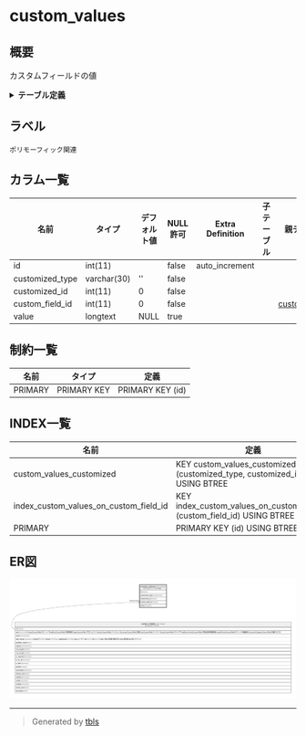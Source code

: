 # custom_values

## 概要

カスタムフィールドの値

<details>
<summary><strong>テーブル定義</strong></summary>

```sql
CREATE TABLE `custom_values` (
  `id` int(11) NOT NULL AUTO_INCREMENT,
  `customized_type` varchar(30) NOT NULL DEFAULT '',
  `customized_id` int(11) NOT NULL DEFAULT 0,
  `custom_field_id` int(11) NOT NULL DEFAULT 0,
  `value` longtext DEFAULT NULL,
  PRIMARY KEY (`id`),
  KEY `custom_values_customized` (`customized_type`,`customized_id`),
  KEY `index_custom_values_on_custom_field_id` (`custom_field_id`)
) ENGINE=InnoDB DEFAULT CHARSET=utf8mb4
```

</details>

## ラベル

`ポリモーフィック関連`

## カラム一覧

| 名前              | タイプ         | デフォルト値       | NULL許可   | Extra Definition | 子テーブル      | 親テーブル                             | コメント     |
| --------------- | ----------- | ------------ | -------- | ---------------- | ---------- | --------------------------------- | -------- |
| id              | int(11)     |              | false    | auto_increment   |            |                                   |          |
| customized_type | varchar(30) | ''           | false    |                  |            |                                   |          |
| customized_id   | int(11)     | 0            | false    |                  |            |                                   |          |
| custom_field_id | int(11)     | 0            | false    |                  |            | [custom_fields](custom_fields.md) |          |
| value           | longtext    | NULL         | true     |                  |            |                                   |          |

## 制約一覧

| 名前      | タイプ         | 定義               |
| ------- | ----------- | ---------------- |
| PRIMARY | PRIMARY KEY | PRIMARY KEY (id) |

## INDEX一覧

| 名前                                     | 定義                                                                        |
| -------------------------------------- | ------------------------------------------------------------------------- |
| custom_values_customized               | KEY custom_values_customized (customized_type, customized_id) USING BTREE |
| index_custom_values_on_custom_field_id | KEY index_custom_values_on_custom_field_id (custom_field_id) USING BTREE  |
| PRIMARY                                | PRIMARY KEY (id) USING BTREE                                              |

## ER図

![er](custom_values.svg)

---

> Generated by [tbls](https://github.com/k1LoW/tbls)
